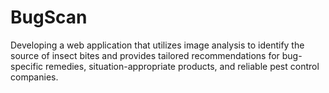 # BugScan
Developing a web application that utilizes image analysis to identify the source of insect bites and provides tailored recommendations for bug-specific remedies, situation-appropriate products, and reliable pest control companies.
